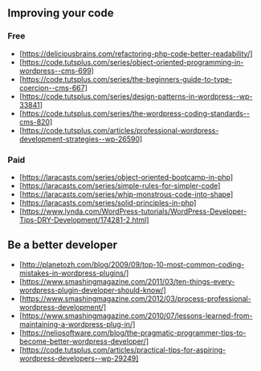 ## Improving your code
### Free
- [https://deliciousbrains.com/refactoring-php-code-better-readability/]
- [https://code.tutsplus.com/series/object-oriented-programming-in-wordpress--cms-699]
- [https://code.tutsplus.com/series/the-beginners-guide-to-type-coercion--cms-667]
- [https://code.tutsplus.com/series/design-patterns-in-wordpress--wp-33841]
- [https://code.tutsplus.com/series/the-wordpress-coding-standards--cms-820]
- [https://code.tutsplus.com/articles/professional-wordpress-development-strategies--wp-26590]

### Paid
- [https://laracasts.com/series/object-oriented-bootcamp-in-php]
- [https://laracasts.com/series/simple-rules-for-simpler-code]
- [https://laracasts.com/series/whip-monstrous-code-into-shape]
- [https://laracasts.com/series/solid-principles-in-php]
- [https://www.lynda.com/WordPress-tutorials/WordPress-Developer-Tips-DRY-Development/174281-2.html]

## Be a better developer
- [http://planetozh.com/blog/2009/09/top-10-most-common-coding-mistakes-in-wordpress-plugins/]
- [https://www.smashingmagazine.com/2011/03/ten-things-every-wordpress-plugin-developer-should-know/]
- [https://www.smashingmagazine.com/2012/03/process-professional-wordpress-development/]
- [https://www.smashingmagazine.com/2010/07/lessons-learned-from-maintaining-a-wordpress-plug-in/]
- [https://neliosoftware.com/blog/the-pragmatic-programmer-tips-to-become-better-wordpress-developer/]
- [https://code.tutsplus.com/articles/practical-tips-for-aspiring-wordpress-developers--wp-29249]
